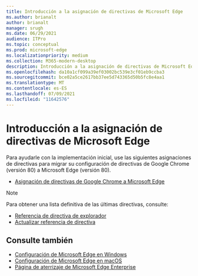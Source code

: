 ```yaml
---
title: Introducción a la asignación de directivas de Microsoft Edge
ms.author: brianalt
author: brianalt
manager: srugh
ms.date: 06/29/2021
audience: ITPro
ms.topic: conceptual
ms.prod: microsoft-edge
ms.localizationpriority: medium
ms.collection: M365-modern-desktop
description: Introducción a la asignación de directivas de Microsoft Edge
ms.openlocfilehash: da10a1cf099a39ef03002bc539e3cf01eb9ccba3
ms.sourcegitcommit: bce02a5ce2617bb37ee5d743365d50b5fc8e4aa1
ms.translationtype: MT
ms.contentlocale: es-ES
ms.lasthandoff: 07/09/2021
ms.locfileid: "11642576"
---
```

# <a name="microsoft-edge-policy-mapping-overview"></a>Introducción a la asignación de directivas de Microsoft Edge

Para ayudarle con la implementación inicial, use las siguientes asignaciones de directivas para migrar su configuración de directivas de Google Chrome (versión 80) a Microsoft Edge (versión 80).

- [Asignación de directivas de Google Chrome a Microsoft Edge](microsoft-edge-policy-map-chrome-to-newedge.md)

> [!NOTE]
> Para obtener una lista definitiva de las últimas directivas, consulte:
> - [Referencia de directiva de explorador](microsoft-edge-policies.md)
> - [Actualizar referencia de directiva](microsoft-edge-update-policies.md)

## <a name="see-also"></a>Consulte también
- [Configuración de Microsoft Edge en Windows](configure-microsoft-edge.md)
- [Configuración de Microsoft Edge en macOS](configure-microsoft-edge-on-mac.md)
- [Página de aterrizaje de Microsoft Edge Enterprise](https://aka.ms/EdgeEnterprise)
